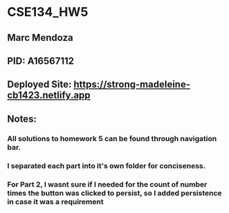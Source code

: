 # CSE134_HW5

## Marc Mendoza

## PID: A16567112

## Deployed Site: https://strong-madeleine-cb1423.netlify.app

## Notes:
### All solutions to homework 5 can be found through navigation bar.
### I separated each part into it's own folder for conciseness.
### For Part 2, I wasnt sure if I needed for the count of number times the button was clicked to persist, so I added persistence in case it was a requirement

